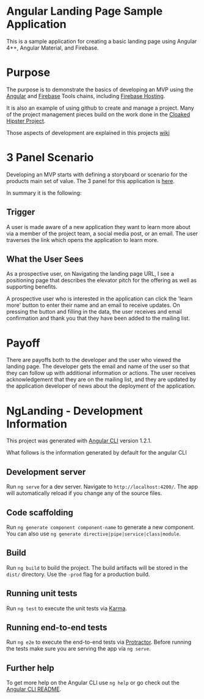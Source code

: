 # Angular Landing Page Sample Application
This is a sample application for creating a basic landing page using Angular 4++, Angular Material, and Firebase.   

# Purpose
The purpose is to demonstrate the basics of developing an MVP using the [Angular](https://angular.io) and [Firebase](https://firebase.google.com) Tools chains, including [Firebase Hosting](https://firebase.google.com/docs/hosting/).

It is also an example of using github to create and manage a project.   Many of the project management pieces build on the work done in the [Cloaked Hipster Project](https://github.com/toddwseattle/cloaked-hipster).

Those aspects of development are explained in this projects [wiki]()

# 3 Panel Scenario
Developing an MVP starts with defining a storyboard or scenario for the products main set of value.  The 3 panel for this application is [here]().  

In summary it is the following:

## Trigger
A user is made aware of a new application they want to learn more about via a member of the project team, a social media post, or an email.   The user traverses the link which opens the application to learn more.

## What the User Sees
As a prospective user, on Navigating the landing page URL, I see a positioning page that describes the elevator pitch for the offering as well as supporting benefits.  

A prospective user who is interested in the application can click the 'learn more' button to enter their name and an email to receive updates.  On pressing the button and filling in the data, the user receives and email confirmation and thank you that they have been added to the mailing list.

# Payoff
There are payoffs both to the developer and the user who viewed the landing page.  The developer gets the email and name of the user so that they can follow up with additional information or actions.  The user receives acknowledgement that they are on the mailing list, and they are updated by the application developer of news about the deployment of the application.

# NgLanding - Development Information

This project was generated with [Angular CLI](https://github.com/angular/angular-cli) version 1.2.1.

What follows is the information generated by default for the angular CLI

## Development server

Run `ng serve` for a dev server. Navigate to `http://localhost:4200/`. The app will automatically reload if you change any of the source files.

## Code scaffolding

Run `ng generate component component-name` to generate a new component. You can also use `ng generate directive|pipe|service|class|module`.

## Build

Run `ng build` to build the project. The build artifacts will be stored in the `dist/` directory. Use the `-prod` flag for a production build.

## Running unit tests

Run `ng test` to execute the unit tests via [Karma](https://karma-runner.github.io).

## Running end-to-end tests

Run `ng e2e` to execute the end-to-end tests via [Protractor](http://www.protractortest.org/).
Before running the tests make sure you are serving the app via `ng serve`.

## Further help

To get more help on the Angular CLI use `ng help` or go check out the [Angular CLI README](https://github.com/angular/angular-cli/blob/master/README.md).
